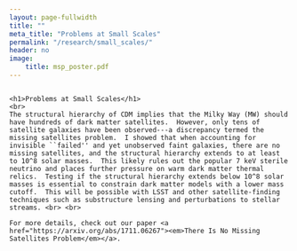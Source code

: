 ```yaml
---
layout: page-fullwidth
title: ""
meta_title: "Problems at Small Scales"
permalink: "/research/small_scales/"
header: no
image:
    title: msp_poster.pdf
---
```


<div class="row t30">
  <div class="medium-8 columns medium-offset-2">

    <h1>Problems at Small Scales</h1>
    <br>
    The structural hierarchy of CDM implies that the Milky Way (MW) should have hundreds of dark matter satellites.  However, only tens of satellite galaxies have been observed---a discrepancy termed the missing satellites problem.  I showed that when accounting for invisible ``failed'' and yet unobserved faint galaxies, there are no missing satellites, and the structural hierarchy extends to at least to 10^8 solar masses.  This likely rules out the popular 7 keV sterile neutrino and places further pressure on warm dark matter thermal relics.  Testing if the structural hierarchy extends below 10^8 solar masses is essential to constrain dark matter models with a lower mass cutoff.  This will be possible with LSST and other satellite-finding techniques such as substructure lensing and perturbations to stellar streams. <br> <br>

    For more details, check out our paper <a href="https://arxiv.org/abs/1711.06267"><em>There Is No Missing Satellites Problem</em></a>.
  </div>
</div>


